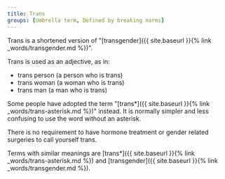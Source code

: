 ```yaml
---
title: Trans
groups: [Umbrella term, Defined by breaking norms]
---
```


Trans is a shortened version of "[transgender]({{ site.baseurl }}{% link _words/transgender.md %})".

Trans is used as an adjective, as in:

- trans person (a person who is trans)
- trans woman (a woman who is trans)
- trans man (a man who is trans)

Some people have adopted the term "[trans*]({{ site.baseurl }}{% link _words/trans-asterisk.md %})" instead. It is normally simpler and less confusing to use the word without an asterisk.

There is no requirement to have hormone treatment or gender related surgeries to call yourself trans.

Terms with similar meanings are [trans*]({{ site.baseurl }}{% link _words/trans-asterisk.md %}) and [transgender]({{ site.baseurl }}{% link _words/transgender.md %}).
